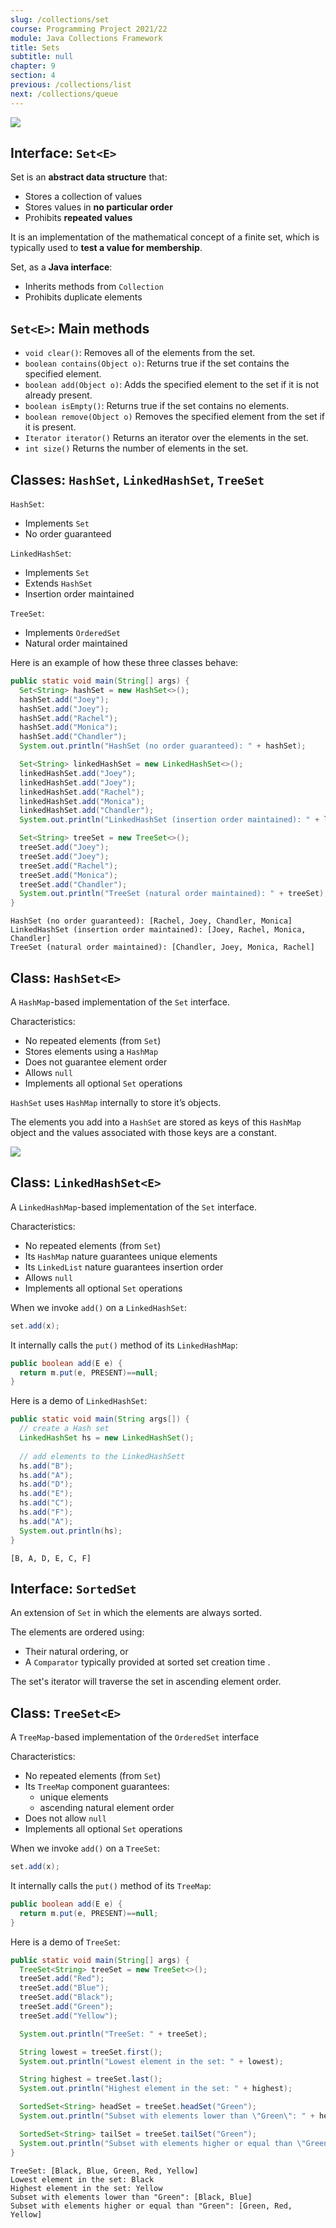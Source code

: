 ```yaml
---
slug: /collections/set
course: Programming Project 2021/22
module: Java Collections Framework
title: Sets
subtitle: null
chapter: 9
section: 4
previous: /collections/list
next: /collections/queue
---
```


![](../../figures/collection-hierarchy.png)

## Interface: `Set<E>`

Set is an **abstract data structure** that:
- Stores a collection of values 
- Stores values in **no particular order**
- Prohibits **repeated values**

It is an implementation of the mathematical concept of a finite set, which is typically used to **test a value for membership**.

Set, as a **Java interface**:
- Inherits methods from `Collection`
- Prohibits duplicate elements 

## `Set<E>`: Main methods

- `void clear()`: Removes all of the elements from the set.
- `boolean contains(Object o)`: 	 Returns true if the set contains the specified element.
- `boolean add(Object o)`: Adds the specified element to the set if it is not already present.
- `boolean isEmpty()`: Returns true if the set contains no elements.
- `boolean remove(Object o)`  Removes the specified element from the set if it is present.
- `Iterator iterator()` Returns an iterator over the elements in the set.
- `int size()` Returns the number of elements in the set.

## Classes: `HashSet`, `LinkedHashSet`, `TreeSet`

`HashSet`:
- Implements `Set`
- No order guaranteed

`LinkedHashSet`:
- Implements `Set` 
- Extends `HashSet`
- Insertion order maintained

`TreeSet`:
- Implements `OrderedSet`
- Natural order maintained

Here is an example of how these three classes behave:

```java
public static void main(String[] args) {
  Set<String> hashSet = new HashSet<>();
  hashSet.add("Joey");
  hashSet.add("Joey");
  hashSet.add("Rachel");
  hashSet.add("Monica");
  hashSet.add("Chandler");
  System.out.println("HashSet (no order guaranteed): " + hashSet);

  Set<String> linkedHashSet = new LinkedHashSet<>();
  linkedHashSet.add("Joey");
  linkedHashSet.add("Joey");
  linkedHashSet.add("Rachel");
  linkedHashSet.add("Monica");
  linkedHashSet.add("Chandler");
  System.out.println("LinkedHashSet (insertion order maintained): " + linkedHashSet);

  Set<String> treeSet = new TreeSet<>();
  treeSet.add("Joey");
  treeSet.add("Joey");
  treeSet.add("Rachel");
  treeSet.add("Monica");
  treeSet.add("Chandler");
  System.out.println("TreeSet (natural order maintained): " + treeSet);
}
```

```output
HashSet (no order guaranteed): [Rachel, Joey, Chandler, Monica]
LinkedHashSet (insertion order maintained): [Joey, Rachel, Monica, Chandler]
TreeSet (natural order maintained): [Chandler, Joey, Monica, Rachel]
```

## Class: `HashSet<E>`

A `HashMap`-based implementation of the `Set` interface.

Characteristics:
- No repeated elements (from `Set`)
- Stores elements using a `HashMap`
- Does not guarantee element order
- Allows `null`
- Implements all optional `Set` operations
   
`HashSet` uses `HashMap` internally to store it’s objects.

The elements you add into a `HashSet` are stored as keys of this `HashMap` object and the values associated with those keys are a constant.

![](../../figures/HowHashSetWorks.png)

## Class: `LinkedHashSet<E>`

A `LinkedHashMap`-based implementation of the `Set` interface.

Characteristics:
- No repeated elements (from `Set`)
- Its `HashMap` nature guarantees unique elements
- Its `LinkedList` nature guarantees insertion order
- Allows `null`
- Implements all optional `Set` operations
   
When we invoke `add()` on a `LinkedHashSet`:

```java
set.add(x);
```

It internally calls the `put()` method of its `LinkedHashMap`:

```java
public boolean add(E e) {
  return m.put(e, PRESENT)==null;
}
```       

Here is a demo of `LinkedHashSet`:

```java
public static void main(String args[]) {
  // create a Hash set
  LinkedHashSet hs = new LinkedHashSet();
  
  // add elements to the LinkedHashSett
  hs.add("B");
  hs.add("A");
  hs.add("D");
  hs.add("E");
  hs.add("C");
  hs.add("F");
  hs.add("A");
  System.out.println(hs);
}
```

```output
[B, A, D, E, C, F]
```

## Interface: `SortedSet`

An extension of `Set` in which the elements are always sorted.

The elements are ordered using:
- Their natural ordering, or 
- A `Comparator` typically provided at sorted set creation time .

The set's iterator will traverse the set in ascending element order. 

## Class: `TreeSet<E>`

A `TreeMap`-based implementation of the `OrderedSet` interface

Characteristics:
- No repeated elements (from `Set`)
- Its `TreeMap` component guarantees:
    - unique elements
    - ascending natural element order
- Does not allow `null`
- Implements all optional `Set` operations

When we invoke `add()` on a `TreeSet`:

```java
set.add(x);
```
  
It internally calls the `put()` method of its `TreeMap`:

```java
public boolean add(E e) {
  return m.put(e, PRESENT)==null;
}
```
    
Here is a demo of `TreeSet`:

```java
public static void main(String[] args) {
  TreeSet<String> treeSet = new TreeSet<>();
  treeSet.add("Red");
  treeSet.add("Blue");
  treeSet.add("Black");
  treeSet.add("Green");
  treeSet.add("Yellow");

  System.out.println("TreeSet: " + treeSet);

  String lowest = treeSet.first();
  System.out.println("Lowest element in the set: " + lowest);

  String highest = treeSet.last();
  System.out.println("Highest element in the set: " + highest);

  SortedSet<String> headSet = treeSet.headSet("Green");
  System.out.println("Subset with elements lower than \"Green\": " + headSet);

  SortedSet<String> tailSet = treeSet.tailSet("Green");
  System.out.println("Subset with elements higher or equal than \"Green\": " + tailSet);
}
```

```output
TreeSet: [Black, Blue, Green, Red, Yellow]
Lowest element in the set: Black
Highest element in the set: Yellow
Subset with elements lower than "Green": [Black, Blue]
Subset with elements higher or equal than "Green": [Green, Red, Yellow]
``` 
